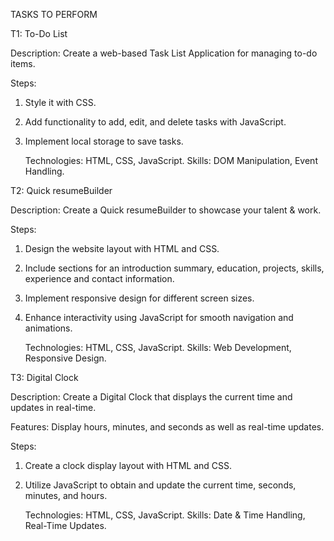 TASKS TO PERFORM

T1: To-Do List

Description: Create a web-based Task List Application for managing to-do items.

Steps:
1. Style it with CSS.
2. Add functionality to add, edit, and delete tasks with JavaScript.
3. Implement local storage to save tasks.

   Technologies: HTML, CSS, JavaScript.
   Skills: DOM Manipulation, Event Handling.

T2: Quick resumeBuilder

Description: Create a Quick resumeBuilder to showcase your talent & work.

Steps:
1. Design the website layout with HTML and CSS.
2. Include sections for an introduction summary, education, projects, skills, experience and contact information.
3. Implement responsive design for different screen sizes.
4. Enhance interactivity using JavaScript for smooth navigation and animations.
   
   Technologies: HTML, CSS, JavaScript.
   Skills: Web Development, Responsive Design.

T3: Digital Clock

Description: Create a Digital Clock that displays the current time and updates in real-time.

Features: Display hours, minutes, and seconds as well as real-time updates.

Steps:
1. Create a clock display layout with HTML and CSS.
2. Utilize JavaScript to obtain and update the current time, seconds, minutes, and hours.
   
   Technologies: HTML, CSS, JavaScript.
   Skills: Date & Time Handling, Real-Time Updates.
